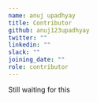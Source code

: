 ```yaml
---
name: anuj upadhyay
title: Contributor
github: anuj123upadhyay
twitter: ""
linkedin: ""
slack: ""
joining_date: ""
role: contributor
---
```


Still waiting for this
